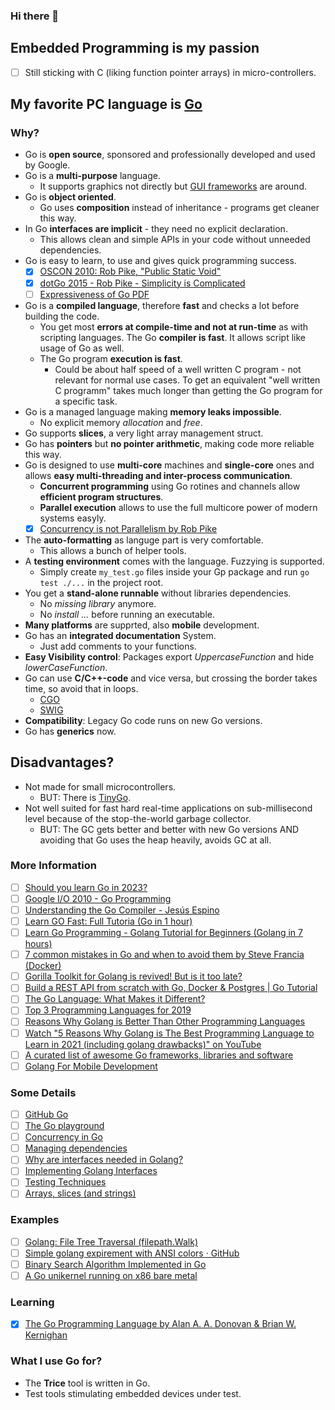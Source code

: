 ### Hi there 👋

<!--
**rokath/rokath** is a ✨ _special_ ✨ repository because its `README.md` (this file) appears on your GitHub profile.

Here are some ideas to get you started:

- 🔭 I’m currently working on ...
- 🌱 I’m currently learning ...
- 👯 I’m looking to collaborate on ...
- 🤔 I’m looking for help with ...
- 💬 Ask me about ...
- 📫 How to reach me: ...
- 😄 Pronouns: ...
- ⚡ Fun fact: ...


[![Anurag's GitHub stats](https://github-readme-stats.vercel.app/api?username=rokath)](https://github.com/anuraghazra/github-readme-stats)

[![Top Langs](https://github-readme-stats.vercel.app/api/top-langs/?username=rokath)](https://github.com/anuraghazra/github-readme-stats)

-->

## Embedded Programming is my passion

* [ ] Still sticking with C (liking function pointer arrays) in micro-controllers.

## My favorite PC language is [Go](https://go.dev)

### Why?

* Go is **open source**, sponsored and professionally developed and used by Google.
* Go is a **multi-purpose** language.
    * It supports graphics not directly but [GUI frameworks](https://blog.logrocket.com/best-gui-frameworks-go/) are around.
* Go is **object oriented**.
    * Go uses **composition** instead of inheritance - programs get cleaner this way.
* In Go **interfaces are implicit** - they need no explicit declaration.
    * This allows clean and simple APIs in your code without unneeded dependencies.
* Go is easy to learn, to use and gives quick programming success.
    * [x] [OSCON 2010: Rob Pike, "Public Static Void"](https://youtu.be/5kj5ApnhPAE)
    * [x] [dotGo 2015 - Rob Pike - Simplicity is Complicated](https://youtu.be/rFejpH_tAHM)
    * [ ] [Expressiveness of Go PDF](https://go.dev/talks/2010/ExpressivenessOfGo-2010.pdf)
* Go is a **compiled language**, therefore **fast** and checks a lot before building the code.
    * You get most **errors at compile-time and not at run-time** as with scripting languages.
     The Go **compiler is fast**. It allows script like usage of Go as well.
    * The Go program **execution is fast**.
        * Could be about half speed of a well written C program - not relevant for normal use cases. To get an equivalent "well written C programm" takes much longer than getting the Go program for a specific task.
* Go is a managed language making **memory leaks impossible**.
    * No explicit memory *allocation* and *free*.
* Go supports **slices**, a very light array management struct.
* Go has **pointers** but **no pointer arithmetic**, making code  more reliable this way.
* Go is designed to use **multi-core** machines and **single-core** ones and allows **easy multi-threading and inter-process communication**.
  * **Concurrent programming** using Go rotines and channels allow **efficient program structures**.
  * **Parallel execution** allows to use the full multicore power of modern systems easyly.
  * [x] [Concurrency is not Parallelism by Rob Pike ](https://youtu.be/oV9rvDllKEg)
* The **auto-formatting** as languge part is very comfortable.
    * This allows a bunch of helper tools.
* A **testing environment** comes with the language. Fuzzying is supported.
    * Simply create `my_test.go` files inside your Gp package and run `go test ./...` in the project root.
* You get a **stand-alone runnable** without libraries dependencies.
    * No *missing library* anymore.
    * No *install ...* before running an executable.
* **Many platforms** are supprted, also **mobile** development.
* Go has an **integrated documentation** System.
    * Just add comments to your functions.
* **Easy Visibility control**: Packages export *UppercaseFunction* and hide *lowerCaseFunction*.
* Go can use **C/C++-code** and vice versa, but crossing the border takes time, so avoid that in loops.
    * [CGO](https://pkg.go.dev/cmd/cgo)
    * [SWIG](https://www.swig.org/Doc3.0/Go.html)
* **Compatibility**: Legacy Go code runs on new Go versions.
* Go has **generics** now.


## Disadvantages? 

* Not made for small microcontrollers.
    * BUT: There is [TinyGo](https://tinygo.org/docs/reference/microcontrollers/).
* Not well suited for fast hard real-time applications on sub-millisecond level because of the stop-the-world garbage collector.
  * BUT: The GC gets better and better with new Go versions AND avoiding that Go uses the heap heavily, avoids GC at all.

### More Information

* [ ] [Should you learn Go in 2023?](https://youtu.be/U2PpMZ7hWpg?si=CmkDul7WxLbv14vO)
* [ ] [Google I/O 2010 - Go Programming](https://youtu.be/jgVhBThJdXc?si=cgeMbr-R0dRl3W2w)
* [ ] [Understanding the Go Compiler - Jesús Espino](https://youtu.be/qnmoAA0WRgE?si=xRaZIbB17BlMvxy9)
* [ ] [Learn GO Fast: Full Tutoria (Go in 1 hour)](https://youtu.be/8uiZC0l4Ajw?si=MtEmaELLI_Ksqa6K)
* [ ] [Learn Go Programming - Golang Tutorial for Beginners (Golang in 7 hours)](https://youtu.be/YS4e4q9oBaU?si=i-A64dgltpyteU4i)
* [ ] [7 common mistakes in Go and when to avoid them by Steve Francia (Docker)](https://youtu.be/29LLRKIL_TI)
* [ ] [Gorilla Toolkit for Golang is revived! But is it too late?](https://youtu.be/v6gnINA1d6k)
* [ ] [Build a REST API from scratch with Go, Docker & Postgres | Go Tutorial](https://youtu.be/p08c0-99SyU)
* [ ] [The Go Language: What Makes it Different?](https://youtu.be/FEFXjRoac_U)
* [ ] [Top 3 Programming Languages for 2019](https://youtu.be/_00HnjEMyew)
* [ ] [Reasons Why Golang is Better Than Other Programming Languages](https://productcoalition.com/reasons-why-golang-is-better-than-other-programming-languages-4714082bb1b1)
* [ ] [Watch "5 Reasons Why Golang is The Best Programming Language to Learn in 2021 (including golang drawbacks)" on YouTube](https://youtu.be/Xi779UBOGGM)
* [ ] [A curated list of awesome Go frameworks, libraries and software](https://pkg.go.dev/github.com/ik5/awesome-go?tab=overview#logging)
* [ ] [Golang For Mobile Development](https://medium.com/@ReemiShirsath/golang-for-mobile-development-c7391e690f71)

### Some Details

* [ ] [GitHub Go](https://github.com/golang)
* [ ] [The Go playground](https://play.golang.org/p/lYGWRHhT6Tm)
* [ ] [Concurrency in Go](https://youtu.be/LvgVSSpwND8)
* [ ] [Managing dependencies](https://golang.org/doc/modules/managing-dependencies)
* [ ] [Why are interfaces needed in Golang?](https://stackoverflow.com/questions/39092925/why-are-interfaces-needed-in-golang)
* [ ] [Implementing Golang Interfaces](https://link.medium.com/W5oEMjLEF8)
* [ ] [Testing Techniques](https://talks.golang.org/2014/testing.slide#1)
* [ ] [Arrays, slices (and strings)](https://blog.golang.org/slices)

### Examples

* [ ] [Golang: File Tree Traversal (filepath.Walk)](https://xojoc.pw/blog/golang-file-tree-traversal)
* [ ] [Simple golang expirement with ANSI colors · GitHub](https://gist.github.com/ik5/d8ecde700972d4378d87)
* [ ] [Binary Search Algorithm Implemented in Go](https://flaviocopes.com/golang-algorithms-binary-search/)
* [ ] [A Go unikernel running on x86 bare metal](https://github.com/icexin/eggos)

### Learning

* [x] [The Go Programming Language by Alan A. A. Donovan & Brian W. Kernighan](https://www.amazon.de/-/en/Alan-Donovan/dp/0134190440)
<!--
* [ ] [techtarget](https://www.techtarget.com/searchitoperations/definition/Go-programming-language)
* [ ] https://gitlab.com/teaage/gospace/blob/master/books/MasteringGo_CreateGolang_production_applications.pdf
* [ ] https://gitlab.com/teaage/gospace/

## Tools I like and use

### Git

* [ ] [Git bash](https://gitforwindows.org/)
* [ ] [Legendary GitKraken Client](https://www.gitkraken.com/)
* [ ] [git large file storage](https://git-lfs.github.com/)
* [ ] [GitHub](https://github.com/)
* [ ] [GitLab](https://gitlab.com/)

<!-- * [ ] https://gitlab.com/baumtec/meta/wikis/GitPcSetup 

### Code

* [ ] [PC-Lint](https://web.archive.org/web/20180830042445/http://www.gimpel.com/html/ptch90.htm)
* [ ] [Doxygen](https://doxygen.nl/)
* [ ] [J-Link Software and Documentation Pack](https://www.segger.com/downloads/jlink/#J-LinkSoftwareAndDocumentationPack)
* [ ] [STM32 CubeMX initialization code generator](https://www.st.com/en/development-tools/stm32cubemx.html)
* [ ] [ARM Keil IDE (free for any M0/M0+ up to 32KB, STM32 M0/M0+ up to 256 KB)](https://www2.keil.com/mdk5)
* [ ] [TDM-GCC](https://jmeubank.github.io/tdm-gcc/)

### Edit

* [ ] [Beyond Compare](https://www.scootersoftware.com/)
* [ ] https://unicode-table.com/en/
* [ ] [vscode](https://code.visualstudio.com/)
* [ ] [notepad++ especially for block editing](https://notepad-plus-plus.org/downloads/)
* [ ] [Screen to GIF](https://www.screentogif.com/)
* [ ] [draw.io](https://github.com/jgraph/drawio-desktop/releases/)

### Viewer

* [ ] [Sumatra PDF, eBook (epub, mobi), comic book (cbz/cbr), DjVu, XPS, CHM, image viewer for Windows](https://www.sumatrapdfreader.org/free-pdf-reader)

### Communication

* [ ] [Tera Term](https://ttssh2.osdn.jp/index.html.en)
* [ ] [PuTTY](https://www.putty.org/)

### Misc

* [ ] [7-Zip](https://www.7-zip.org/)
* [ ] Windows Subsystem for Linux (debian image and additionally the gcc compiler)

<!--

-->

### What I use Go for?

* The **Trice** tool is written in Go.
* Test tools stimulating embedded devices under test.


